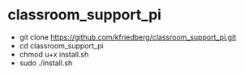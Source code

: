 # classroom_support_pi

* git clone https://github.com/kfriedberg/classroom_support_pi.git
* cd classroom_support_pi
* chmod u+x install.sh
* sudo ./install.sh
